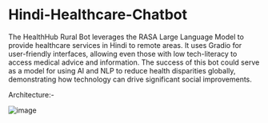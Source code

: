 # Hindi-Healthcare-Chatbot


The HealthHub Rural Bot leverages the RASA Large Language Model to provide healthcare services in Hindi to remote areas. It uses Gradio for user-friendly interfaces, allowing even those with low tech-literacy to access medical advice and information. 
The success of this bot could serve as a model for using AI and NLP to reduce health disparities globally, demonstrating how technology can drive significant social improvements.


Architecture:-



![image](https://github.com/user-attachments/assets/295084e6-21c6-493a-8c40-4e7ce732baba)
